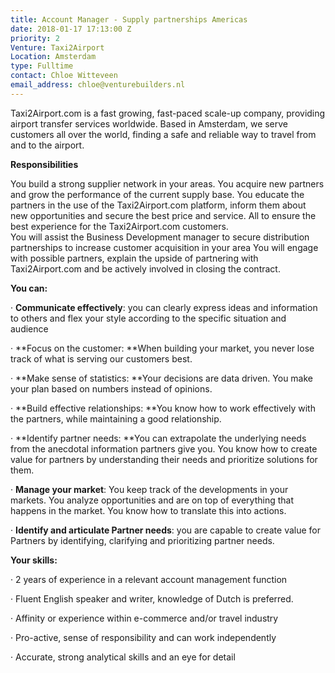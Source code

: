 ```yaml
---
title: Account Manager - Supply partnerships Americas
date: 2018-01-17 17:13:00 Z
priority: 2
Venture: Taxi2Airport
Location: Amsterdam
type: Fulltime
contact: Chloe Witteveen
email_address: chloe@venturebuilders.nl
---
```


Taxi2Airport.com is a fast growing, fast-paced scale-up company, providing airport transfer services worldwide. Based in Amsterdam, we serve customers all over the world, finding a safe and reliable way to travel from and to the airport.

**Responsibilities**

You build a strong supplier network in your areas. You acquire new partners and grow the performance of the current supply base. You educate the partners in the use of the Taxi2Airport.com platform, inform them about new opportunities and secure the best price and service. All to ensure the best experience for the Taxi2Airport.com customers. \
 You will assist the Business Development manager to secure distribution partnerships to increase customer acquisition in your area You will engage with possible partners, explain the upside of partnering with Taxi2Airport.com and be actively involved in closing the contract.

**You can:**

· **Communicate effectively**: you can clearly express ideas and information to others and flex your style according to the specific situation and audience

· **Focus on the customer: **When building your market, you never lose track of what is serving our customers best.

· **Make sense of statistics: **Your decisions are data driven. You make your plan based on numbers instead of opinions.

· **Build effective relationships: **You know how to work effectively with the partners, while maintaining a good relationship.

· **Identify partner needs: **You can extrapolate the underlying needs from the anecdotal information partners give you. You know how to create value for partners by understanding their needs and prioritize solutions for them.

· **Manage your market**: You keep track of the developments in your markets. You analyze opportunities and are on top of everything that happens in the market. You know how to translate this into actions.

· **Identify and articulate Partner needs**: you are capable to create value for Partners by identifying, clarifying and prioritizing partner needs.

**Your skills:**

· 2 years of experience in a relevant account management function

· Fluent English speaker and writer, knowledge of Dutch is preferred.

· Affinity or experience within e-commerce and/or travel industry

· Pro-active, sense of responsibility and can work independently

· Accurate, strong analytical skills and an eye for detail